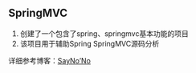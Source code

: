 ## SpringMVC
1. 创建了一个包含了spring、springmvc基本功能的项目
2. 该项目用于辅助Spring SpringMVC源码分析

详细参考博客：[SayNo’No](https://www.zhaidehui.com)


